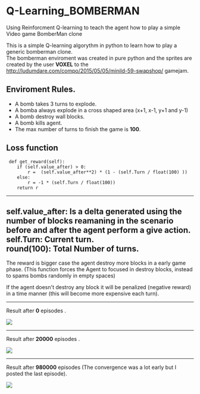 # Q-Learning_BOMBERMAN
Using Reinforcment Q-learning to teach the agent how to play a simple Video game BomberMan clone   

This is a simple Q-learning algorythm in python to learn how to play a generic bomberman clone.  
The bomberman enviroment was created in pure python and the sprites are created by the user __VOXEL__ to the http://ludumdare.com/compo/2015/05/05/minild-59-swapshop/ gamejam.  



## Enviroment Rules.

  - A bomb takes 3 turns to explode.  
  - A bomba always explode in a cross shaped area (x+1, x-1, y+1 and y-1)
  - A bomb destroy  wall blocks.  
  - A bomb kills agent.  
  - The max number of turns to finish the game is __100__.
  
 ## Loss function

     def get_reward(self):
        if (self.value_after) > 0:
            r =  (self.value_after**2) * (1 - (self.Turn / float(100) )) 
        else:    
            r = -1 * (self.Turn / float(100))
        return r
 
-------
__self.value_after__: Is a delta generated using the number of blocks reamaning in the scenario before and after the agent perform a give action.  
__self.Turn__: Current turn.  
__round(100)__: Total Number of turns.  
------
The reward is bigger case the agent destroy more blocks in a early game phase. (This function forces the Agent to focused in destroy blocks, instead to spams bombs randomly in empty spaces)

If the agent doesn't destroy any block it will be penalized (negative reward) in a time manner (this will become  more expensive each turn).  


-----

Result after __0__ episodes .   

<img src='https://github.com/LucasSilvaFerreira/Q-Learning_BOMBERMAN/blob/master/0_episode__animated.gif'>  

------
Result after __20000__ episodes .   

<img src='https://github.com/LucasSilvaFerreira/Q-Learning_BOMBERMAN/blob/master/20000_episode__animated.gif'>  

-----

Result after __980000__ episodes (The convergence was a lot early but I posted the last episode).  

<img src='https://github.com/LucasSilvaFerreira/Q-Learning_BOMBERMAN/blob/master/980000_episode__animated.gif'>  
